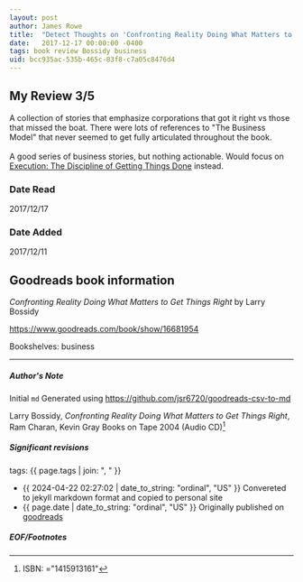 ```yaml
---
layout: post
author: James Rowe
title:  "Detect Thoughts on 'Confronting Reality Doing What Matters to Get Things Right'"
date:   2017-12-17 00:00:00 -0400
tags: book review Bossidy business
uid: bcc935ac-535b-465c-83f8-c7a05c8476d4
---
```


<!-- highly dependent on how you personally use jekyll templates, and how you want this to show up -->
<!-- escape any jekyll keys with double brackets -->

## My Review 3/5

A collection of stories that emphasize corporations that got it right vs those that missed the boat. There were lots of references to "The Business Model" that never seemed to get fully articulated throughout the book.<br/><br/>A good series of business stories, but nothing actionable. Would focus on [Execution: The Discipline of Getting Things Done](https://www.goodreads.com/book/show/1635) instead.

### Date Read
2017/12/17

### Date Added
2017/12/11

## Goodreads book information

*Confronting Reality Doing What Matters to Get Things Right* by Larry Bossidy

https://www.goodreads.com/book/show/16681954

Bookshelves: business

---

##### Author's Note

Initial `md` Generated using https://github.com/jsr6720/goodreads-csv-to-md

Larry Bossidy, *Confronting Reality Doing What Matters to Get Things Right*, Ram Charan, Kevin Gray Books on Tape 2004 (Audio CD)[^1]

##### Significant revisions

tags: {{ page.tags | join: ", " }} <!-- todo move this somewhere -->

- {{ 2024-04-22 02:27:02 | date_to_string: "ordinal", "US" }} Convereted to jekyll markdown format and copied to personal site
- {{ page.date | date_to_string: "ordinal", "US" }} Originally published on [goodreads](https://www.goodreads.com)

##### EOF/Footnotes

[^1]: ISBN: ="1415913161"